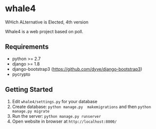 # whale4
WHich ALternative is Elected, 4th version

Whale4 is a web project based on poll.

Requirements
------------

- python >= 2.7
- django >= 1.8
- django-bootstrap3 (https://github.com/dyve/django-bootstrap3)
- pycrypto

Getting Started
---------------

1. Edit ``whale4/settings.py`` for your database
2. Create database: ``python manage.py  makemigrations`` and then ``python manage.py migrate``
3. Run the server: ``python manage.py runserver``
4. Open website in browser at ``http://localhost:8000/`` 
